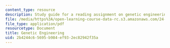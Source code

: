```yaml
---
content_type: resource
description: Study guide for a reading assignment on genetic engineering.
file: /media/https%3A/open-learning-course-data-rc.s3.amazonaws.com/24-06j-bioethics-spring-2009/2b4244c65695b984ef932ec82942f35a_MIT24_06Js09_study15.pdf
file_type: application/pdf
resourcetype: Document
title: Genetic Engineering
uid: 2b4244c6-5695-b984-ef93-2ec82942f35a
---
```


